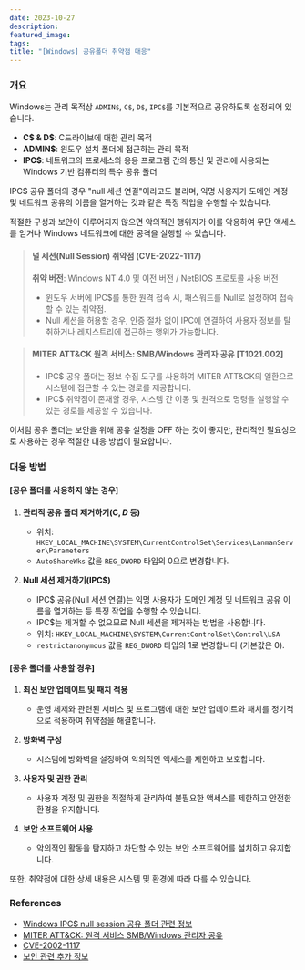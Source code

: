 ```yaml
---
date: 2023-10-27
description: 
featured_image: 
tags: 
title: "[Windows] 공유폴더 취약점 대응"
---
```


### 개요
Windows는 관리 목적상 `ADMIN$`, `C$`, `D$`, `IPC$`를 기본적으로 공유하도록 설정되어 있습니다.

- **C$ & D$**: C드라이브에 대한 관리 목적
- **ADMIN$**: 윈도우 설치 폴더에 접근하는 관리 목적
- **IPC$**: 네트워크의 프로세스와 응용 프로그램 간의 통신 및 관리에 사용되는 Windows 기반 컴퓨터의 특수 공유 폴더

IPC$ 공유 폴더의 경우 "null 세션 연결"이라고도 불리며, 익명 사용자가 도메인 계정 및 네트워크 공유의 이름을 열거하는 것과 같은 특정 작업을 수행할 수 있습니다.

적절한 구성과 보안이 이루어지지 않으면 악의적인 행위자가 이를 악용하여 무단 액세스를 얻거나 Windows 네트워크에 대한 공격을 실행할 수 있습니다.

> #### 널 세션(Null Session) 취약점 (CVE-2022-1117)
> **취약 버전**: Windows NT 4.0 및 이전 버전 / NetBIOS 프로토콜 사용 버전
> - 윈도우 서버에 IPC$를 통한 원격 접속 시, 패스워드를 Null로 설정하여 접속할 수 있는 취약점.
> - Null 세션을 허용할 경우, 인증 절차 없이 IPC에 연결하여 사용자 정보를 탈취하거나 레지스트리에 접근하는 행위가 가능합니다.

> #### MITER ATT&CK 원격 서비스: SMB/Windows 관리자 공유 [T1021.002]
> - IPC$ 공유 폴더는 정보 수집 도구를 사용하여 MITER ATT&CK의 일환으로 시스템에 접근할 수 있는 경로를 제공합니다.
> - IPC$ 취약점이 존재할 경우, 시스템 간 이동 및 원격으로 명령을 실행할 수 있는 경로를 제공할 수 있습니다.

이처럼 공유 폴더는 보안을 위해 공유 설정을 OFF 하는 것이 좋지만, 관리적인 필요성으로 사용하는 경우 적절한 대응 방법이 필요합니다.

### 대응 방법

#### **[공유 폴더를 사용하지 않는 경우]**

1. **관리적 공유 폴더 제거하기(C$, D$ 등)**
   - 위치: `HKEY_LOCAL_MACHINE\SYSTEM\CurrentControlSet\Services\LanmanServer\Parameters`
   - `AutoShareWks` 값을 `REG_DWORD` 타입의 0으로 변경합니다.

2. **Null 세션 제거하기(IPC$)**
   - IPC$ 공유(Null 세션 연결)는 익명 사용자가 도메인 계정 및 네트워크 공유 이름을 열거하는 등 특정 작업을 수행할 수 있습니다.
   - IPC$는 제거할 수 없으므로 Null 세션을 제거하는 방법을 사용합니다.
   - 위치: `HKEY_LOCAL_MACHINE\SYSTEM\CurrentControlSet\Control\LSA`
   - `restrictanonymous` 값을 `REG_DWORD` 타입의 1로 변경합니다 (기본값은 0).

#### **[공유 폴더를 사용할 경우]**

1. **최신 보안 업데이트 및 패치 적용**
   - 운영 체제와 관련된 서비스 및 프로그램에 대한 보안 업데이트와 패치를 정기적으로 적용하여 취약점을 해결합니다.

2. **방화벽 구성**
   - 시스템에 방화벽을 설정하여 악의적인 액세스를 제한하고 보호합니다.

3. **사용자 및 권한 관리**
   - 사용자 계정 및 권한을 적절하게 관리하여 불필요한 액세스를 제한하고 안전한 환경을 유지합니다.

4. **보안 소프트웨어 사용**
   - 악의적인 활동을 탐지하고 차단할 수 있는 보안 소프트웨어를 설치하고 유지합니다.

또한, 취약점에 대한 상세 내용은 시스템 및 환경에 따라 다를 수 있습니다.

### References
- [Windows IPC$ null session 공유 폴더 관련 정보](https://learn.microsoft.com/ko-kr/troubleshoot/windows-server/networking/inter-process-communication-share-null-session)
- [MITER ATT&CK: 원격 서비스 SMB/Windows 관리자 공유](https://attack.mitre.org/techniques/T1021/002/)
- [CVE-2002-1117](https://cve.mitre.org/cgi-bin/cvename.cgi?name=CVE-2002-1117)
- [보안 관련 추가 정보](https://doqtqu.tistory.com/225)
